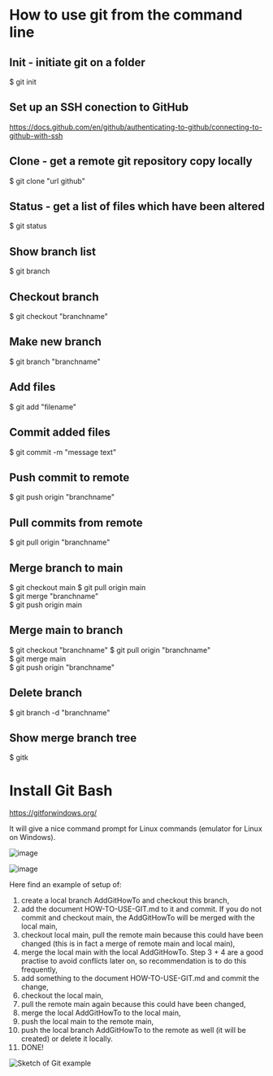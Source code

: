 # How to use git from the command line

## Init - initiate git on a folder  
$ git init  

## Set up an SSH conection to GitHub
https://docs.github.com/en/github/authenticating-to-github/connecting-to-github-with-ssh

## Clone - get a remote git repository copy locally
$ git clone "url github"  

## Status - get a list of files which have been altered 
$ git status

## Show branch list  
$ git branch

## Checkout branch 
$ git checkout "branchname"

## Make new branch 
$ git branch "branchname"

## Add files 
$ git add "filename"

## Commit added files  
$ git commit -m "message text"

## Push commit to remote 
$ git push origin "branchname"

## Pull commits from remote  
$ git pull origin "branchname"

## Merge branch to main  
$ git checkout main 
$ git pull origin main  
$ git merge "branchname"  
$ git push origin main  

## Merge main to branch  
$ git checkout "branchname" 
$ git pull origin "branchname"  
$ git merge main  
$ git push origin "branchname"

## Delete branch 
$ git branch -d "branchname"

## Show merge branch tree  
$ gitk

# Install Git Bash

https://gitforwindows.org/

It will give a nice command prompt for Linux commands (emulator for Linux on Windows).

![image](https://user-images.githubusercontent.com/37830964/116661126-4272b600-a994-11eb-8c54-94e9c7f1d0ef.png)

![image](https://user-images.githubusercontent.com/37830964/116661403-af864b80-a994-11eb-87e0-e07b95e1627f.png)

Here find an example of setup of:

1. create a local branch AddGitHowTo and checkout this branch,
2. add the document HOW-TO-USE-GIT.md to it and commit. If you do not commit and checkout main, the AddGitHowTo will be merged with the local main, 
3. checkout local main, pull the remote main because this could have been changed (this is in fact a merge of remote main and local main),
4. merge the local main with the local AddGitHowTo. Step 3 + 4 are a good practise to avoid conflicts later on, so recommendation is to do this frequently,
5. add something to the document HOW-TO-USE-GIT.md and commit the change,
6. checkout the local main,
7. pull the remote main again because this could have been changed,
8. merge the local AddGitHowTo to the local main,
9. push the local main to the remote main,
10. push the local branch AddGitHowTo to the remote as well (it will be created) or delete it locally.
11. DONE!

![Sketch of Git example](https://user-images.githubusercontent.com/37830964/118492414-45093580-b720-11eb-9781-76a889761970.jpg)


